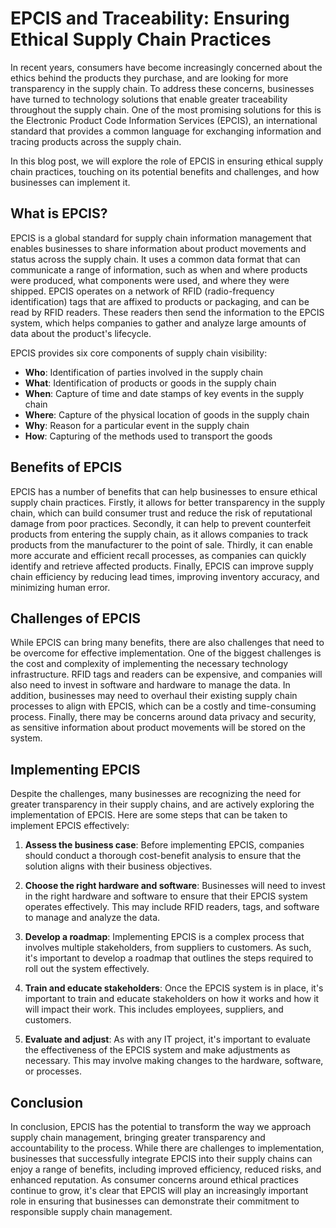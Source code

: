 # EPCIS and Traceability: Ensuring Ethical Supply Chain Practices

In recent years, consumers have become increasingly concerned about the ethics behind the products they purchase, and are looking for more transparency in the supply chain. To address these concerns, businesses have turned to technology solutions that enable greater traceability throughout the supply chain. One of the most promising solutions for this is the Electronic Product Code Information Services (EPCIS), an international standard that provides a common language for exchanging information and tracing products across the supply chain. 

In this blog post, we will explore the role of EPCIS in ensuring ethical supply chain practices, touching on its potential benefits and challenges, and how businesses can implement it.

## What is EPCIS?

EPCIS is a global standard for supply chain information management that enables businesses to share information about product movements and status across the supply chain. It uses a common data format that can communicate a range of information, such as when and where products were produced, what components were used, and where they were shipped. EPCIS operates on a network of RFID (radio-frequency identification) tags that are affixed to products or packaging, and can be read by RFID readers. These readers then send the information to the EPCIS system, which helps companies to gather and analyze large amounts of data about the product's lifecycle.

EPCIS provides six core components of supply chain visibility:

- **Who**: Identification of parties involved in the supply chain
- **What**: Identification of products or goods in the supply chain
- **When**: Capture of time and date stamps of key events in the supply chain
- **Where**: Capture of the physical location of goods in the supply chain
- **Why**: Reason for a particular event in the supply chain
- **How**: Capturing of the methods used to transport the goods

## Benefits of EPCIS

EPCIS has a number of benefits that can help businesses to ensure ethical supply chain practices. Firstly, it allows for better transparency in the supply chain, which can build consumer trust and reduce the risk of reputational damage from poor practices. Secondly, it can help to prevent counterfeit products from entering the supply chain, as it allows companies to track products from the manufacturer to the point of sale. Thirdly, it can enable more accurate and efficient recall processes, as companies can quickly identify and retrieve affected products. Finally, EPCIS can improve supply chain efficiency by reducing lead times, improving inventory accuracy, and minimizing human error.

## Challenges of EPCIS

While EPCIS can bring many benefits, there are also challenges that need to be overcome for effective implementation. One of the biggest challenges is the cost and complexity of implementing the necessary technology infrastructure. RFID tags and readers can be expensive, and companies will also need to invest in software and hardware to manage the data. In addition, businesses may need to overhaul their existing supply chain processes to align with EPCIS, which can be a costly and time-consuming process. Finally, there may be concerns around data privacy and security, as sensitive information about product movements will be stored on the system.

## Implementing EPCIS

Despite the challenges, many businesses are recognizing the need for greater transparency in their supply chains, and are actively exploring the implementation of EPCIS. Here are some steps that can be taken to implement EPCIS effectively:

1. **Assess the business case**: Before implementing EPCIS, companies should conduct a thorough cost-benefit analysis to ensure that the solution aligns with their business objectives.

2. **Choose the right hardware and software**: Businesses will need to invest in the right hardware and software to ensure that their EPCIS system operates effectively. This may include RFID readers, tags, and software to manage and analyze the data.

3. **Develop a roadmap**: Implementing EPCIS is a complex process that involves multiple stakeholders, from suppliers to customers. As such, it's important to develop a roadmap that outlines the steps required to roll out the system effectively.

4. **Train and educate stakeholders**: Once the EPCIS system is in place, it's important to train and educate stakeholders on how it works and how it will impact their work. This includes employees, suppliers, and customers.

5. **Evaluate and adjust**: As with any IT project, it's important to evaluate the effectiveness of the EPCIS system and make adjustments as necessary. This may involve making changes to the hardware, software, or processes.

## Conclusion

In conclusion, EPCIS has the potential to transform the way we approach supply chain management, bringing greater transparency and accountability to the process. While there are challenges to implementation, businesses that successfully integrate EPCIS into their supply chains can enjoy a range of benefits, including improved efficiency, reduced risks, and enhanced reputation. As consumer concerns around ethical practices continue to grow, it's clear that EPCIS will play an increasingly important role in ensuring that businesses can demonstrate their commitment to responsible supply chain management.
